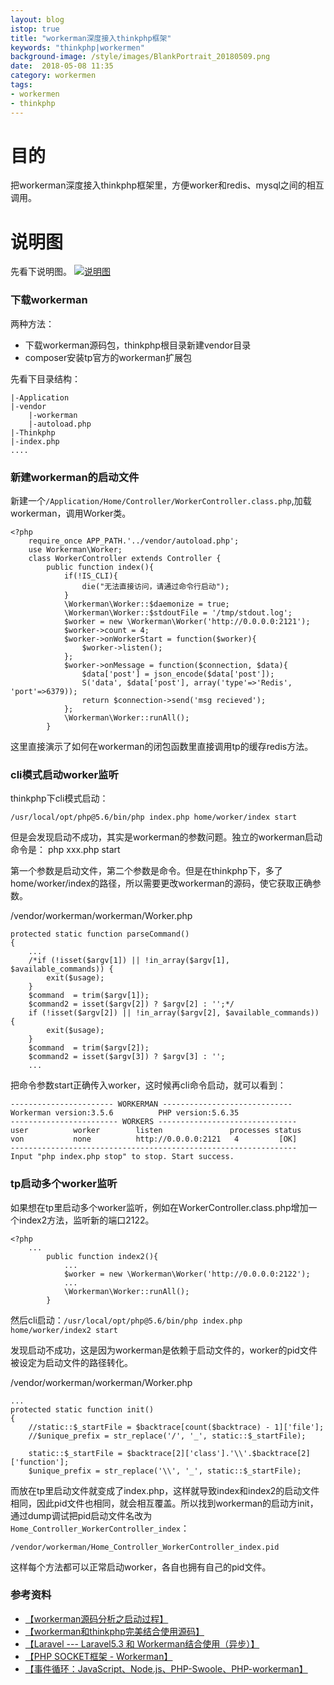 ```yaml
---
layout: blog
istop: true
title: "workerman深度接入thinkphp框架"
keywords: "thinkphp|workermen"
background-image: /style/images/BlankPortrait_20180509.png
date:  2018-05-08 11:35
category: workermen 
tags:
- workermen
- thinkphp
---
```

 
# 目的
 
把workerman深度接入thinkphp框架里，方便worker和redis、mysql之间的相互调用。

# 说明图

先看下说明图。
[![说明图]({{site.url}}/style/images/BlankPortrait_20180509.png)]({{site.url}}/style/images/BlankPortrait_20180509.png)

### 下载workerman

两种方法：

- 下载workerman源码包，thinkphp根目录新建vendor目录
- composer安装tp官方的workerman扩展包

先看下目录结构：

    |-Application
    |-vendor
        |-workerman
        |-autoload.php
    |-Thinkphp
    |-index.php
    ....

### 新建workerman的启动文件

新建一个`/Application/Home/Controller/WorkerController.class.php`,加载workerman，调用Worker类。

    <?php
        require_once APP_PATH.'../vendor/autoload.php';
        use Workerman\Worker;
        class WorkerController extends Controller {
            public function index(){
                if(!IS_CLI){
                    die("无法直接访问，请通过命令行启动");
                }
                \Workerman\Worker::$daemonize = true;
                \Workerman\Worker::$stdoutFile = '/tmp/stdout.log';
                $worker = new \Workerman\Worker('http://0.0.0.0:2121');
                $worker->count = 4;
                $worker->onWorkerStart = function($worker){
                    $worker->listen();
                };
                $worker->onMessage = function($connection, $data){
                    $data['post'] = json_encode($data['post']);
                    S('data', $data['post'], array('type'=>'Redis', 'port'=>6379));
                    return $connection->send('msg recieved');
                };
                \Workerman\Worker::runAll();
            }

这里直接演示了如何在workerman的闭包函数里直接调用tp的缓存redis方法。

### cli模式启动worker监听

thinkphp下cli模式启动：

    /usr/local/opt/php@5.6/bin/php index.php home/worker/index start

但是会发现启动不成功，其实是workerman的参数问题。独立的workerman启动命令是：
    php xxx.php start

第一个参数是启动文件，第二个参数是命令。但是在thinkphp下，多了home/worker/index的路径，所以需要更改workerman的源码，使它获取正确参数。

/vendor/workerman/workerman/Worker.php

    protected static function parseCommand()
    {
        ...
        /*if (!isset($argv[1]) || !in_array($argv[1], $available_commands)) {
            exit($usage);
        }
        $command  = trim($argv[1]);
        $command2 = isset($argv[2]) ? $argv[2] : '';*/
        if (!isset($argv[2]) || !in_array($argv[2], $available_commands)) {
            exit($usage);
        }
        $command  = trim($argv[2]);
        $command2 = isset($argv[3]) ? $argv[3] : '';
        ...

把命令参数start正确传入worker，这时候再cli命令启动，就可以看到：


    ----------------------- WORKERMAN -----------------------------
    Workerman version:3.5.6          PHP version:5.6.35
    ------------------------ WORKERS -------------------------------
    user          worker        listen               processes status
    von           none          http://0.0.0.0:2121   4         [OK]
    ----------------------------------------------------------------
    Input "php index.php stop" to stop. Start success.

### tp启动多个worker监听

如果想在tp里启动多个worker监听，例如在WorkerController.class.php增加一个index2方法，监听新的端口2122。

    <?php
        ...
            public function index2(){
                ...
                $worker = new \Workerman\Worker('http://0.0.0.0:2122');
                ...
                \Workerman\Worker::runAll();
            }

然后cli启动：`/usr/local/opt/php@5.6/bin/php index.php home/worker/index2 start`

发现启动不成功，这是因为workerman是依赖于启动文件的，worker的pid文件被设定为启动文件的路径转化。

/vendor/workerman/workerman/Worker.php

    ...
    protected static function init()
    {
        //static::$_startFile = $backtrace[count($backtrace) - 1]['file'];
        //$unique_prefix = str_replace('/', '_', static::$_startFile);

        static::$_startFile = $backtrace[2]['class'].'\\'.$backtrace[2]['function'];
        $unique_prefix = str_replace('\\', '_', static::$_startFile);


而放在tp里启动文件就变成了index.php，这样就导致index和index2的启动文件相同，因此pid文件也相同，就会相互覆盖。所以找到workerman的启动方init，通过dump调试把pid启动文件名改为`Home_Controller_WorkerController_index`：

    /vendor/workerman/Home_Controller_WorkerController_index.pid

这样每个方法都可以正常启动worker，各自也拥有自己的pid文件。

### 参考资料

- [【workerman源码分析之启动过程】](http://www.cnblogs.com/CpNice/p/4714182.html)
- [【workerman和thinkphp完美结合使用源码】](http://www.thinkphp.cn/code/2026.html)
- [【Laravel --- Laravel5.3 和 Workerman结合使用（异步）】](https://www.cnblogs.com/taotaoxixihaha/p/6689929.html)
- [【PHP SOCKET框架 - Workerman】](http://itopic.org/workerman.html)
- [【事件循环：JavaScript、Node.js、PHP-Swoole、PHP-workerman】](http://blog.ifeeline.com/2648.html)









